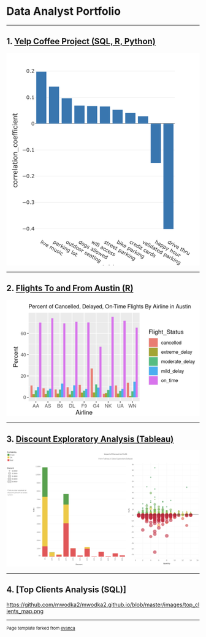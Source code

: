 # Data Analyst Portfolio

---
 
## 1. [Yelp Coffee Project (SQL, R, Python)](https://databricks-prod-cloudfront.cloud.databricks.com/public/4027ec902e239c93eaaa8714f173bcfc/270697009869749/2942856714861038/4867323561876272/latest.html)
<img src="images/Screen Shot 2022-04-05 at 4.27.00 PM.png"/>


---
## 2. [Flights To and From Austin (R)](https://rpubs.com/mwodka2/flight_delays_project)
<img src="images/Screen Shot 2022-04-05 at 4.24.23 PM.png"/>

---
## 3. [Discount Exploratory Analysis (Tableau)](https://public.tableau.com/views/ImpactofDiscountonProfit_16493606565550/Dashboard1?:language=en-US&publish=yes&:display_count=n&:origin=viz_share_link)
<img src="images/Screen Shot 2022-04-07 at 3.50.13 PM.png"/>


---
## 4. [Top Clients Analysis (SQL)]
<https://github.com/mwodka2/mwodka2.github.io/blob/master/images/top_clients_map.png> 



---
<p style="font-size:11px">Page template forked from <a href="https://github.com/evanca/quick-portfolio">evanca</a></p>
<!-- Remove above link if you don't want to attibute -->
